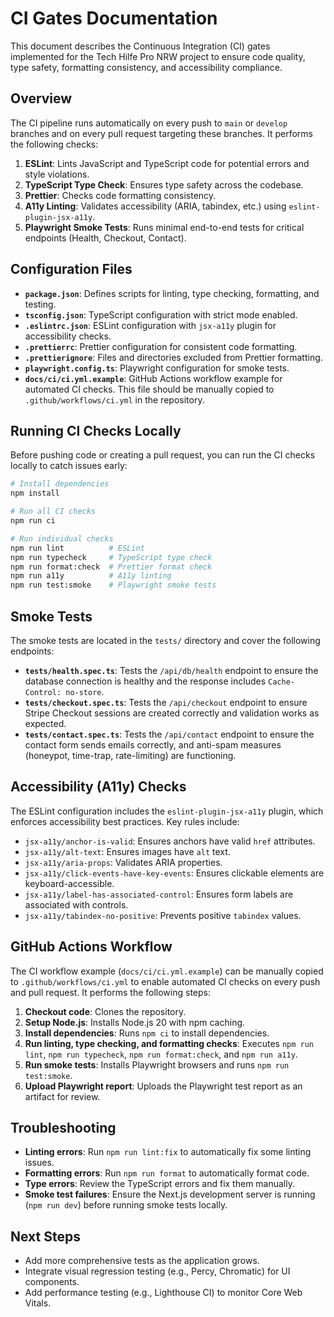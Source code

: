 # CI Gates Documentation

This document describes the Continuous Integration (CI) gates implemented for the Tech Hilfe Pro NRW project to ensure code quality, type safety, formatting consistency, and accessibility compliance.

## Overview

The CI pipeline runs automatically on every push to `main` or `develop` branches and on every pull request targeting these branches. It performs the following checks:

1.  **ESLint**: Lints JavaScript and TypeScript code for potential errors and style violations.
2.  **TypeScript Type Check**: Ensures type safety across the codebase.
3.  **Prettier**: Checks code formatting consistency.
4.  **A11y Linting**: Validates accessibility (ARIA, tabindex, etc.) using `eslint-plugin-jsx-a11y`.
5.  **Playwright Smoke Tests**: Runs minimal end-to-end tests for critical endpoints (Health, Checkout, Contact).

## Configuration Files

*   **`package.json`**: Defines scripts for linting, type checking, formatting, and testing.
*   **`tsconfig.json`**: TypeScript configuration with strict mode enabled.
*   **`.eslintrc.json`**: ESLint configuration with `jsx-a11y` plugin for accessibility checks.
*   **`.prettierrc`**: Prettier configuration for consistent code formatting.
*   **`.prettierignore`**: Files and directories excluded from Prettier formatting.
*   **`playwright.config.ts`**: Playwright configuration for smoke tests.
*   **`docs/ci/ci.yml.example`**: GitHub Actions workflow example for automated CI checks. This file should be manually copied to `.github/workflows/ci.yml` in the repository.

## Running CI Checks Locally

Before pushing code or creating a pull request, you can run the CI checks locally to catch issues early:

```bash
# Install dependencies
npm install

# Run all CI checks
npm run ci

# Run individual checks
npm run lint          # ESLint
npm run typecheck     # TypeScript type check
npm run format:check  # Prettier format check
npm run a11y          # A11y linting
npm run test:smoke    # Playwright smoke tests
```

## Smoke Tests

The smoke tests are located in the `tests/` directory and cover the following endpoints:

*   **`tests/health.spec.ts`**: Tests the `/api/db/health` endpoint to ensure the database connection is healthy and the response includes `Cache-Control: no-store`.
*   **`tests/checkout.spec.ts`**: Tests the `/api/checkout` endpoint to ensure Stripe Checkout sessions are created correctly and validation works as expected.
*   **`tests/contact.spec.ts`**: Tests the `/api/contact` endpoint to ensure the contact form sends emails correctly, and anti-spam measures (honeypot, time-trap, rate-limiting) are functioning.

## Accessibility (A11y) Checks

The ESLint configuration includes the `eslint-plugin-jsx-a11y` plugin, which enforces accessibility best practices. Key rules include:

*   `jsx-a11y/anchor-is-valid`: Ensures anchors have valid `href` attributes.
*   `jsx-a11y/alt-text`: Ensures images have `alt` text.
*   `jsx-a11y/aria-props`: Validates ARIA properties.
*   `jsx-a11y/click-events-have-key-events`: Ensures clickable elements are keyboard-accessible.
*   `jsx-a11y/label-has-associated-control`: Ensures form labels are associated with controls.
*   `jsx-a11y/tabindex-no-positive`: Prevents positive `tabindex` values.

## GitHub Actions Workflow

The CI workflow example (`docs/ci/ci.yml.example`) can be manually copied to `.github/workflows/ci.yml` to enable automated CI checks on every push and pull request. It performs the following steps:

1.  **Checkout code**: Clones the repository.
2.  **Setup Node.js**: Installs Node.js 20 with npm caching.
3.  **Install dependencies**: Runs `npm ci` to install dependencies.
4.  **Run linting, type checking, and formatting checks**: Executes `npm run lint`, `npm run typecheck`, `npm run format:check`, and `npm run a11y`.
5.  **Run smoke tests**: Installs Playwright browsers and runs `npm run test:smoke`.
6.  **Upload Playwright report**: Uploads the Playwright test report as an artifact for review.

## Troubleshooting

*   **Linting errors**: Run `npm run lint:fix` to automatically fix some linting issues.
*   **Formatting errors**: Run `npm run format` to automatically format code.
*   **Type errors**: Review the TypeScript errors and fix them manually.
*   **Smoke test failures**: Ensure the Next.js development server is running (`npm run dev`) before running smoke tests locally.

## Next Steps

*   Add more comprehensive tests as the application grows.
*   Integrate visual regression testing (e.g., Percy, Chromatic) for UI components.
*   Add performance testing (e.g., Lighthouse CI) to monitor Core Web Vitals.

